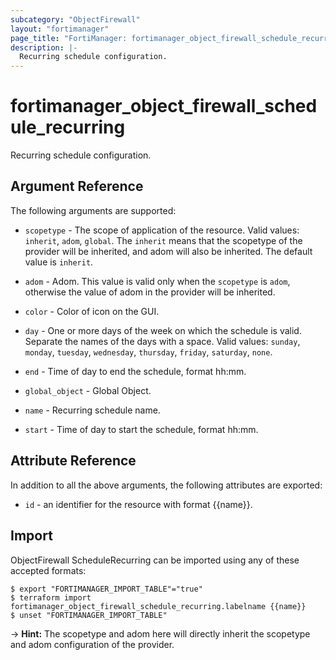 ```yaml
---
subcategory: "ObjectFirewall"
layout: "fortimanager"
page_title: "FortiManager: fortimanager_object_firewall_schedule_recurring"
description: |-
  Recurring schedule configuration.
---
```


# fortimanager_object_firewall_schedule_recurring
Recurring schedule configuration.

## Argument Reference


The following arguments are supported:

* `scopetype` - The scope of application of the resource. Valid values: `inherit`, `adom`, `global`. The `inherit` means that the scopetype of the provider will be inherited, and adom will also be inherited. The default value is `inherit`.
* `adom` - Adom. This value is valid only when the `scopetype` is `adom`, otherwise the value of adom in the provider will be inherited.

* `color` - Color of icon on the GUI.
* `day` - One or more days of the week on which the schedule is valid. Separate the names of the days with a space. Valid values: `sunday`, `monday`, `tuesday`, `wednesday`, `thursday`, `friday`, `saturday`, `none`.

* `end` - Time of day to end the schedule, format hh:mm.
* `global_object` - Global Object.
* `name` - Recurring schedule name.
* `start` - Time of day to start the schedule, format hh:mm.


## Attribute Reference

In addition to all the above arguments, the following attributes are exported:
* `id` - an identifier for the resource with format {{name}}.

## Import

ObjectFirewall ScheduleRecurring can be imported using any of these accepted formats:
```
$ export "FORTIMANAGER_IMPORT_TABLE"="true"
$ terraform import fortimanager_object_firewall_schedule_recurring.labelname {{name}}
$ unset "FORTIMANAGER_IMPORT_TABLE"
```
-> **Hint:** The scopetype and adom here will directly inherit the scopetype and adom configuration of the provider.
